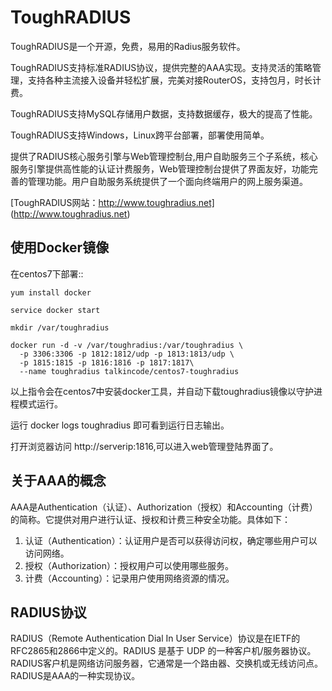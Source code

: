 # ToughRADIUS

ToughRADIUS是一个开源，免费，易用的Radius服务软件。

ToughRADIUS支持标准RADIUS协议，提供完整的AAA实现。支持灵活的策略管理，支持各种主流接入设备并轻松扩展，完美对接RouterOS，支持包月，时长计费。

ToughRADIUS支持MySQL存储用户数据，支持数据缓存，极大的提高了性能。

ToughRADIUS支持Windows，Linux跨平台部署，部署使用简单。

提供了RADIUS核心服务引擎与Web管理控制台,用户自助服务三个子系统，核心服务引擎提供高性能的认证计费服务，Web管理控制台提供了界面友好，功能完善的管理功能。用户自助服务系统提供了一个面向终端用户的网上服务渠道。

[ToughRADIUS网站：http://www.toughradius.net] (http://www.toughradius.net)

## 使用Docker镜像 

在centos7下部署::

    yum install docker

    service docker start

    mkdir /var/toughradius

    docker run -d -v /var/toughradius:/var/toughradius \
      -p 3306:3306 -p 1812:1812/udp -p 1813:1813/udp \
      -p 1815:1815 -p 1816:1816 -p 1817:1817\
      --name toughradius talkincode/centos7-toughradius 

以上指令会在centos7中安装docker工具，并自动下载toughradius镜像以守护进程模式运行。

运行 docker logs toughradius 即可看到运行日志输出。

打开浏览器访问 http://serverip:1816,可以进入web管理登陆界面了。


## 关于AAA的概念
    
AAA是Authentication（认证）、Authorization（授权）和Accounting（计费）的简称。它提供对用户进行认证、授权和计费三种安全功能。具体如下：
    
1. 认证（Authentication）：认证用户是否可以获得访问权，确定哪些用户可以访问网络。
2. 授权（Authorization）：授权用户可以使用哪些服务。
3. 计费（Accounting）：记录用户使用网络资源的情况。

## RADIUS协议
    
RADIUS（Remote Authentication Dial In User Service）协议是在IETF的RFC2865和2866中定义的。RADIUS 是基于 UDP 的一种客户机/服务器协议。RADIUS客户机是网络访问服务器，它通常是一个路由器、交换机或无线访问点。RADIUS是AAA的一种实现协议。